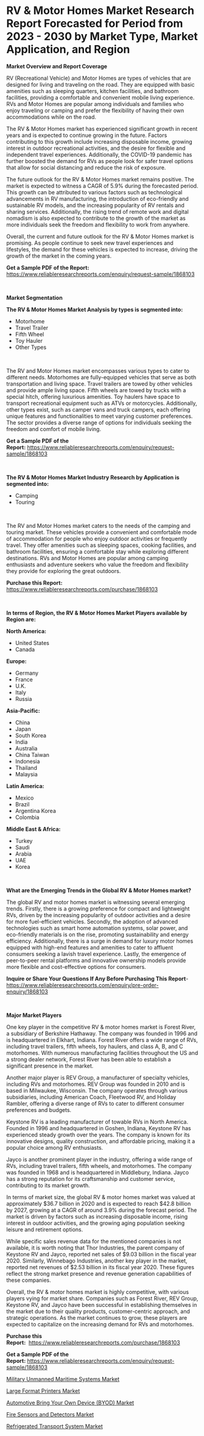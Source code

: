 <p><h1>RV & Motor Homes Market Research Report Forecasted for Period from 2023 -  2030 by Market Type, Market Application, and Region</h1></p><p><strong>Market Overview and Report Coverage</strong></p>
<p><p>RV (Recreational Vehicle) and Motor Homes are types of vehicles that are designed for living and traveling on the road. They are equipped with basic amenities such as sleeping quarters, kitchen facilities, and bathroom facilities, providing a comfortable and convenient mobile living experience. RVs and Motor Homes are popular among individuals and families who enjoy traveling or camping and prefer the flexibility of having their own accommodations while on the road.</p><p>The RV & Motor Homes market has experienced significant growth in recent years and is expected to continue growing in the future. Factors contributing to this growth include increasing disposable income, growing interest in outdoor recreational activities, and the desire for flexible and independent travel experiences. Additionally, the COVID-19 pandemic has further boosted the demand for RVs as people look for safer travel options that allow for social distancing and reduce the risk of exposure.</p><p>The future outlook for the RV & Motor Homes market remains positive. The market is expected to witness a CAGR of 5.9% during the forecasted period. This growth can be attributed to various factors such as technological advancements in RV manufacturing, the introduction of eco-friendly and sustainable RV models, and the increasing popularity of RV rentals and sharing services. Additionally, the rising trend of remote work and digital nomadism is also expected to contribute to the growth of the market as more individuals seek the freedom and flexibility to work from anywhere.</p><p>Overall, the current and future outlook for the RV & Motor Homes market is promising. As people continue to seek new travel experiences and lifestyles, the demand for these vehicles is expected to increase, driving the growth of the market in the coming years.</p></p>
<p><strong>Get a Sample PDF of the Report:</strong> <a href="https://www.reliableresearchreports.com/enquiry/request-sample/1868103">https://www.reliableresearchreports.com/enquiry/request-sample/1868103</a></p>
<p>&nbsp;</p>
<p><strong>Market Segmentation</strong></p>
<p><strong>The RV & Motor Homes Market Analysis by types is segmented into:</strong></p>
<p><ul><li>Motorhome</li><li>Travel Trailer</li><li>Fifth Wheel</li><li>Toy Hauler</li><li>Other Types</li></ul></p>
<p>&nbsp;</p>
<p><p>The RV and Motor Homes market encompasses various types to cater to different needs. Motorhomes are fully-equipped vehicles that serve as both transportation and living space. Travel trailers are towed by other vehicles and provide ample living space. Fifth wheels are towed by trucks with a special hitch, offering luxurious amenities. Toy haulers have space to transport recreational equipment such as ATVs or motorcycles. Additionally, other types exist, such as camper vans and truck campers, each offering unique features and functionalities to meet varying customer preferences. The sector provides a diverse range of options for individuals seeking the freedom and comfort of mobile living.</p></p>
<p><strong>Get a Sample PDF of the Report:</strong>&nbsp;<a href="https://www.reliableresearchreports.com/enquiry/request-sample/1868103">https://www.reliableresearchreports.com/enquiry/request-sample/1868103</a></p>
<p>&nbsp;</p>
<p><strong>The RV & Motor Homes Market Industry Research by Application is segmented into:</strong></p>
<p><ul><li>Camping</li><li>Touring</li></ul></p>
<p>&nbsp;</p>
<p><p>The RV and Motor Homes market caters to the needs of the camping and touring market. These vehicles provide a convenient and comfortable mode of accommodation for people who enjoy outdoor activities or frequently travel. They offer amenities such as sleeping spaces, cooking facilities, and bathroom facilities, ensuring a comfortable stay while exploring different destinations. RVs and Motor Homes are popular among camping enthusiasts and adventure seekers who value the freedom and flexibility they provide for exploring the great outdoors.</p></p>
<p><strong>Purchase this Report:</strong>&nbsp; <a href="https://www.reliableresearchreports.com/purchase/1868103">https://www.reliableresearchreports.com/purchase/1868103</a></p>
<p>&nbsp;</p>
<p><strong>In terms of Region, the RV & Motor Homes Market Players available by Region are:</strong></p>
<p>
    <p> <strong> North America: </strong>
        <ul>
            <li>United States</li>
            <li>Canada</li>
        </ul>
        </p> 
    <p> <strong> Europe: </strong>
        <ul>
            <li>Germany</li>
            <li>France</li>
            <li>U.K.</li>
            <li>Italy</li>
            <li>Russia</li>
        </ul>
        </p> 
    <p> <strong> Asia-Pacific: </strong>
        <ul>
            <li>China</li>
            <li>Japan</li>
            <li>South Korea</li>
            <li>India</li>
            <li>Australia</li>
            <li>China Taiwan</li>
            <li>Indonesia</li>
            <li>Thailand</li>
            <li>Malaysia</li>
        </ul>
        </p> 
    <p> <strong> Latin America: </strong>
        <ul>
            <li>Mexico</li>
            <li>Brazil</li>
            <li>Argentina Korea</li>
            <li>Colombia</li>
        </ul>
        </p> 
    <p> <strong> Middle East & Africa: </strong>
        <ul>
            <li>Turkey</li>
            <li>Saudi</li>
            <li>Arabia</li>
            <li>UAE</li>
            <li>Korea</li>
        </ul>
    </p>
    </p>
<p>&nbsp;</p>
<p><strong>What are the Emerging Trends in the Global RV & Motor Homes market?</strong></p>
<p><p>The global RV and motor homes market is witnessing several emerging trends. Firstly, there is a growing preference for compact and lightweight RVs, driven by the increasing popularity of outdoor activities and a desire for more fuel-efficient vehicles. Secondly, the adoption of advanced technologies such as smart home automation systems, solar power, and eco-friendly materials is on the rise, promoting sustainability and energy efficiency. Additionally, there is a surge in demand for luxury motor homes equipped with high-end features and amenities to cater to affluent consumers seeking a lavish travel experience. Lastly, the emergence of peer-to-peer rental platforms and innovative ownership models provide more flexible and cost-effective options for consumers.</p></p>
<p><strong>Inquire or Share Your Questions If Any Before Purchasing This Report</strong>- <a href="https://www.reliableresearchreports.com/enquiry/pre-order-enquiry/1868103">https://www.reliableresearchreports.com/enquiry/pre-order-enquiry/1868103</a></p>
<p>&nbsp;</p>
<p><strong>Major Market Players</strong></p>
<p><p>One key player in the competitive RV & motor homes market is Forest River, a subsidiary of Berkshire Hathaway. The company was founded in 1996 and is headquartered in Elkhart, Indiana. Forest River offers a wide range of RVs, including travel trailers, fifth wheels, toy haulers, and class A, B, and C motorhomes. With numerous manufacturing facilities throughout the US and a strong dealer network, Forest River has been able to establish a significant presence in the market.</p><p>Another major player is REV Group, a manufacturer of specialty vehicles, including RVs and motorhomes. REV Group was founded in 2010 and is based in Milwaukee, Wisconsin. The company operates through various subsidiaries, including American Coach, Fleetwood RV, and Holiday Rambler, offering a diverse range of RVs to cater to different consumer preferences and budgets.</p><p>Keystone RV is a leading manufacturer of towable RVs in North America. Founded in 1996 and headquartered in Goshen, Indiana, Keystone RV has experienced steady growth over the years. The company is known for its innovative designs, quality construction, and affordable pricing, making it a popular choice among RV enthusiasts.</p><p>Jayco is another prominent player in the industry, offering a wide range of RVs, including travel trailers, fifth wheels, and motorhomes. The company was founded in 1968 and is headquartered in Middlebury, Indiana. Jayco has a strong reputation for its craftsmanship and customer service, contributing to its market growth.</p><p>In terms of market size, the global RV & motor homes market was valued at approximately $36.7 billion in 2020 and is expected to reach $42.8 billion by 2027, growing at a CAGR of around 3.9% during the forecast period. The market is driven by factors such as increasing disposable income, rising interest in outdoor activities, and the growing aging population seeking leisure and retirement options.</p><p>While specific sales revenue data for the mentioned companies is not available, it is worth noting that Thor Industries, the parent company of Keystone RV and Jayco, reported net sales of $9.03 billion in the fiscal year 2020. Similarly, Winnebago Industries, another key player in the market, reported net revenues of $2.53 billion in its fiscal year 2020. These figures reflect the strong market presence and revenue generation capabilities of these companies.</p><p>Overall, the RV & motor homes market is highly competitive, with various players vying for market share. Companies such as Forest River, REV Group, Keystone RV, and Jayco have been successful in establishing themselves in the market due to their quality products, customer-centric approach, and strategic operations. As the market continues to grow, these players are expected to capitalize on the increasing demand for RVs and motorhomes.</p></p>
<p><strong>Purchase this Report:</strong>&nbsp;&nbsp;<a href="https://www.reliableresearchreports.com/purchase/1868103">https://www.reliableresearchreports.com/purchase/1868103</a></p>
<p></p>
<p><strong>Get a Sample PDF of the Report:</strong>&nbsp;<a href="https://www.reliableresearchreports.com/enquiry/request-sample/1868103">https://www.reliableresearchreports.com/enquiry/request-sample/1868103</a></p>
<p><p><a href="https://github.com/rahu1506/Market-Research-Report-List-1/blob/main/military-unmanned-maritime-systems-market.md">Military Unmanned Maritime Systems Market</a></p><p><a href="https://medium.com/@luispacocha/large-format-printers-market-comprehensive-assessment-by-type-application-and-geography-6d21bb3d58d7">Large Format Printers Market</a></p><p><a href="https://github.com/aashishrp/Market-Research-Report-List-1/blob/main/automotive-bring-your-own-device-byod-market.md">Automotive Bring Your Own Device (BYOD) Market</a></p><p><a href="https://medium.com/@larrycrooks1923/fire-sensors-and-detectors-market-furnishes-information-on-market-share-market-trends-and-market-352ade0a3ce9">Fire Sensors and Detectors Market</a></p><p><a href="https://www.linkedin.com/pulse/refrigerated-transport-system-market-share-amp-new-3xref/">Refrigerated Transport System Market</a></p></p>